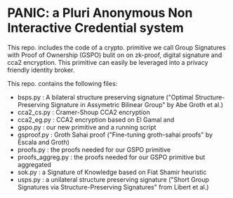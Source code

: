 # PANIC: a Pluri Anonymous Non Interactive Credential system

This repo. includes the code of a crypto. primitive we call Group Signatures with Proof of Ownership (GSPO) bulit on on zk-proof, digital signature and cca2 encryption. This primitive can easily be leveraged into a privacy friendly identity broker.

This repo. contains the following files:
- bsps.py : A bilateral structure preserving signature ("Optimal Structure-Preserving Signature in Assymetric Bilinear Group" by Abe Groth et al.)
- cca2_cs.py : Cramer-Shoup CCA2 encryption
- cca2_eg.py : CCA2 encryption based on El Gamal and
- gspo.py : our new primitive and a running script
- gsproof.py : Groth Sahai proof ("Fine-tuning groth-sahai proofs" by Escala and Groth)
- proofs.py : the proofs needed for our GSPO primitive
- proofs_aggreg.py : the proofs needed for our GSPO primitive but aggregated
- sok.py : a Signature of Knowledge based on Fiat Shamir heuristic
- usps.py : a unilateral structure preserving signature ("Short Group Signatures via Structure-Preserving Signatures" from Libert et al.)
